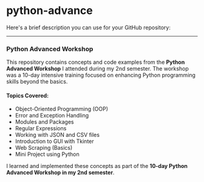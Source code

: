 # python-advance
Here's a brief description you can use for your GitHub repository:

---

### Python Advanced Workshop

This repository contains concepts and code examples from the **Python Advanced Workshop** I attended during my 2nd semester. The workshop was a 10-day intensive training focused on enhancing Python programming skills beyond the basics.

#### Topics Covered:

* Object-Oriented Programming (OOP)
* Error and Exception Handling
* Modules and Packages
* Regular Expressions
* Working with JSON and CSV files
* Introduction to GUI with Tkinter
* Web Scraping (Basics)
* Mini Project using Python

I learned and implemented these concepts as part of the **10-day Python Advanced Workshop in my 2nd semester**.
